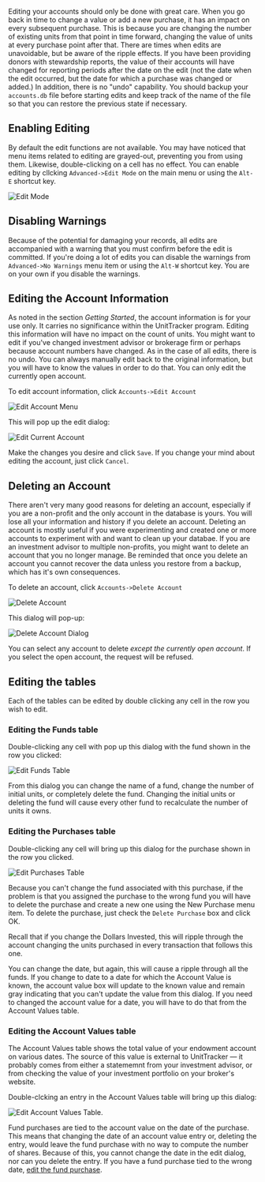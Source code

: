 Editing your accounts should only be done with great care. When you go back in time to change a value or add a new purchase, it has an impact on every subsequent purchase. This is because you are changing the number of existing units from that point in time forward, changing the value of units at every purchase point after that. There are times when edits are unavoidable, but be aware of the ripple effects. If you have been providing donors with stewardship reports, the value of their accounts will have changed for reporting periods after the date on the edit (not the date when the edit occurred, but the date for which a purchase was changed or added.) In addition, there is no "undo" capability. You should backup your `accounts.db` file before starting edits and keep track of the name of the file so that you can restore the previous state if necessary. 

## Enabling Editing

By default the edit functions are not available. You may have noticed that menu items related to editing are grayed-out, preventing you from using them. Likewise, double-clicking on a cell has no effect. You can enable editing by cllcking `Advanced->Edit Mode` on the main menu or using the `Alt-E` shortcut key.

![Edit Mode](img/edit_mode.png)

## Disabling Warnings

Because of the potential for damaging your records, all edits are accompanied with a warning that you must confirm before the edit is committed. If you're doing a lot of edits you can disable the warnings from `Advanced->No Warnings` menu item or using the `Alt-W` shortcut key. You are on your own if you disable the warnings. 

## Editing the Account Information

As noted in the section *Getting Started*, the account information is for your use only. It carries no significance within the UnitTracker program. Editing this information will have no impact on the count of units. You might want to edit if you've changed investment advisor or brokerage firm or perhaps because account numbers have changed. As in the case of all edits, there is no undo. You can always manually edit back to the original information, but you will have to know the values in order to do that. You can only edit the currently open account.

To edit account information, click `Accounts->Edit Account`

![Edit Account Menu](img/edit_account.png)

This will pop up the edit dialog:

![Edit Current Account](img/edit_current_account.png)

Make the changes you desire and click `Save`. If you change your mind about editing the account, just click `Cancel`.

## Deleting an Account

There aren't very many good reasons for deleting an account, especially if you are a non-profit and the only account in the database is yours. You will lose all your information and history if you delete an account. Deleting an account is mostly useful if you were experimenting and created one or more accounts to experiment with and want to clean up your databae. If you are an investment advisor to multiple non-profits, you might want to delete an account that you no longer manage. Be reminded that once you delete an account you cannot recover the data unless you restore from a backup, which has it's own consequences. 

To delete an account, click `Accounts->Delete Account`

![Delete Account](img/delete_account.png)

This dialog will pop-up:

![Delete Account Dialog](img/delete_account_dialog.png)

You can select any account to delete *except the currently open account*. If you select the open account, the request will be refused. 

## Editing the tables

Each of the tables can be edited by double clicking any cell in the row you wish to edit. 

### Editing the Funds table

Double-clicking any cell with pop up this dialog with the fund shown in the row you clicked:

![Edit Funds Table](img/edit_funds_table.png)

From this dialog you can change the name of a fund, change the number of initial units, or completely delete the fund. Changing the initial units or deleting the fund will cause every other fund to recalculate the number of units it owns. 

### Editing the Purchases table

Double-clicking any cell will bring up this dialog for the purchase shown in the row you clicked.

![Edit Purchases Table](img/edit_purchase_table.png)

Because you can't change the fund associated with this purchase, if the problem is that you assigned the purchase to the wrong fund you will have to delete the purchase and create a new one using the New Purchase menu item. To delete the purchase, just check the `Delete Purchase` box and click OK. 

Recall that if you change the Dollars Invested, this will ripple through the account changing the units purchased in every transaction that follows this one. 

You can change the date, but again, this will cause a ripple through all the funds. If you change to date to a date for which the Account Value is known, the account value box will update to the known value and remain gray indicating that you can't update the value from this dialog. If you need to changed the account value for a date, you will have to do that from the Account Values table.

### Editing the Account Values table

The Account Values table shows the total value of your endowment account on various dates. The source of this value is external to UnitTracker &mdash; it probably comes from either a statememnt from your investment advisor, or from checking the value of your investment portfolio on your broker's website. 

Double-clcking an entry in the Account Values table will bring up this dialog:

![Edit Account Values Table](img/edit_account_value.png). 

Fund purchases are tied to the account value on the date of the purchase. This means that changing the date of an account value entry or, deleting the entry, would leave the fund purchase with no way to compute the number of shares. Because of this, you cannot change the date in the edit dialog, nor can you delete the entry. If you have a fund purchase tied to the wrong date, [edit the fund purchase](#editing-the-purchases-table).